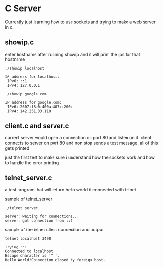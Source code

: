 # C Server

Currently just learning how to use sockets and trying to make a web server in c.

## showip.c

enter hostname after running showip and it will print the ips for that hostname 

```
./showip localhost
```

```
IP address for localhost:
 IPv6: ::1
 IPv4: 127.0.0.1
```


```
./showip google.com
```

```
IP address for google.com:
 IPv6: 2607:f8b0:400a:807::200e
 IPv4: 142.251.33.110
```

## client.c and server.c

current server would open a connection on port 80 and listen on it. client connects to server on port 80 and non stop sends a test message. all of this gets printed 

just the first test to make sure i understand how the sockets work and how to handle the error printing 

## telnet_server.c

a test program that will return hello world if connected with telnet 

sample of telnet_server

```
./telnet_server 
```

```
server: waiting for connections...
server: got connection from ::1
```

sample of the telnet client connection and output 

```
telnet localhost 3490
```

```
Trying ::1...
Connected to localhost.
Escape character is '^]'.
Hello World!Connection closed by foreign host.
```
